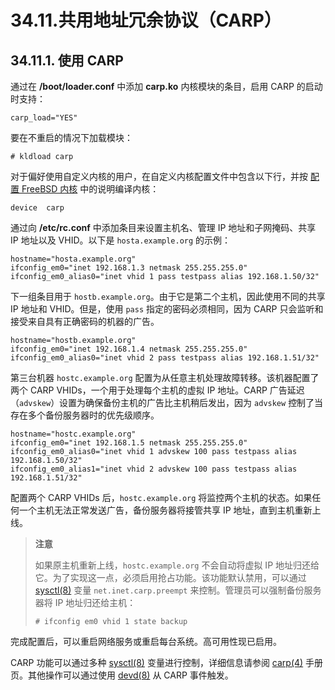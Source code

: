 # 34.11.共用地址冗余协议（CARP）

## 34.11.1. 使用 CARP

通过在 **/boot/loader.conf** 中添加 **carp.ko** 内核模块的条目，启用 CARP 的启动时支持：

```
carp_load="YES"
```

要在不重启的情况下加载模块：

```
# kldload carp
```

对于偏好使用自定义内核的用户，在自定义内核配置文件中包含以下行，并按 [配置 FreeBSD 内核](https://docs.freebsd.org/en/books/handbook/kernelconfig/#kernelconfig) 中的说明编译内核：

```
device	carp
```

通过向 **/etc/rc.conf** 中添加条目来设置主机名、管理 IP 地址和子网掩码、共享 IP 地址以及 VHID。以下是 `hosta.example.org` 的示例：

```
hostname="hosta.example.org"
ifconfig_em0="inet 192.168.1.3 netmask 255.255.255.0"
ifconfig_em0_alias0="inet vhid 1 pass testpass alias 192.168.1.50/32"
```

下一组条目用于 `hostb.example.org`。由于它是第二个主机，因此使用不同的共享 IP 地址和 VHID。但是，使用 `pass` 指定的密码必须相同，因为 CARP 只会监听和接受来自具有正确密码的机器的广告。

```
hostname="hostb.example.org"
ifconfig_em0="inet 192.168.1.4 netmask 255.255.255.0"
ifconfig_em0_alias0="inet vhid 2 pass testpass alias 192.168.1.51/32"
```

第三台机器 `hostc.example.org` 配置为从任意主机处理故障转移。该机器配置了两个 CARP VHIDs，一个用于处理每个主机的虚拟 IP 地址。CARP 广告延迟（`advskew`）设置为确保备份主机的广告比主机稍后发出，因为 `advskew` 控制了当存在多个备份服务器时的优先级顺序。

```
hostname="hostc.example.org"
ifconfig_em0="inet 192.168.1.5 netmask 255.255.255.0"
ifconfig_em0_alias0="inet vhid 1 advskew 100 pass testpass alias 192.168.1.50/32"
ifconfig_em0_alias1="inet vhid 2 advskew 100 pass testpass alias 192.168.1.51/32"
```

配置两个 CARP VHIDs 后，`hostc.example.org` 将监控两个主机的状态。如果任何一个主机无法正常发送广告，备份服务器将接管共享 IP 地址，直到主机重新上线。

>**注意**
>
>如果原主机重新上线，`hostc.example.org` 不会自动将虚拟 IP 地址归还给它。为了实现这一点，必须启用抢占功能。该功能默认禁用，可以通过 [sysctl(8)](https://man.freebsd.org/cgi/man.cgi?query=sysctl&sektion=8&format=html) 变量 `net.inet.carp.preempt` 来控制。管理员可以强制备份服务器将 IP 地址归还给主机：
>
>```
># ifconfig em0 vhid 1 state backup
>```

完成配置后，可以重启网络服务或重启每台系统。高可用性现已启用。

CARP 功能可以通过多种 [sysctl(8)](https://man.freebsd.org/cgi/man.cgi?query=sysctl&sektion=8&format=html) 变量进行控制，详细信息请参阅 [carp(4)](https://man.freebsd.org/cgi/man.cgi?query=carp&sektion=4&format=html) 手册页。其他操作可以通过使用 [devd(8)](https://man.freebsd.org/cgi/man.cgi?query=devd&sektion=8&format=html) 从 CARP 事件触发。
